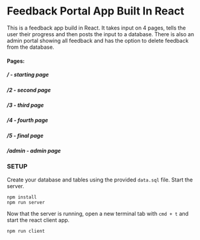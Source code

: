 # Feedback Portal App Built In React

This is a feedback app build in React. It takes input on 4 pages, tells the user their progress and then posts the input to a database. There is also an admin portal showing all feedback and has the option to delete feedback from the database. 

#### Pages:
##### /     - starting page 
##### /2    - second page 
##### /3    - third page 
##### /4    - fourth page 
##### /5    - final page 

##### /admin - admin page 

### SETUP

Create your database and tables using the provided `data.sql` file. Start the server.

```
npm install
npm run server
```

Now that the server is running, open a new terminal tab with `cmd + t` and start the react client app.

```
npm run client
```
